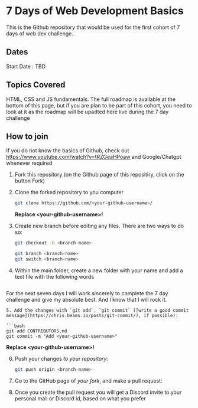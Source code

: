 # 7 Days of Web Development Basics 
This is the Github repository that would be used for the first cohort of 7 days of web dev challenge.

## Dates
Start Date : TBD

## Topics Covered
HTML, CSS and JS fundamentals. The full roadmap is available at the bottom of this page, but if you are plan to be part of this cohort, you need to look at it as the roadmap will be upadted here live during the 7 day challenge

## How to join
If you do not know the basics of Github, check out https://www.youtube.com/watch?v=tRZGeaHPoaw and Google/Chatgpt whenever required
1. Fork this repository (on the Github page of this repositiry, click on the button Fork)
2. Clone the forked repository to you computer
     ```bash
   git clone https://github.com/<your-github-username>/
   ```
   **Replace \<your-github-username\>!**
3. Create new branch before editing any files. There are two ways to do so:

   ```bash
   git checkout -b <branch-name>
   ```

   ```bash
   git branch <branch-name>
   git switch <branch-name>
   ```
4.  Within the main folder, create a new folder with your name and add a text file with the following words
    ```bash
   For the next seven days I will work sincerely to complete the 7 day challenge and give my absolute best. And I know that I will rock it.
   ```
5. Add the changes with `git add`, `git commit` ([write a good commit message](https://chris.beams.io/posts/git-commit/), if possible):

   ```bash
   git add CONTRIBUTORS.md
   git commit -m "Add <your-github-username>"
   ```

   **Replace \<your-github-username\>!**

6. Push your changes _to your repository_:

   ```bash
   git push origin <branch-name>
   ```
7. Go to the GitHub page of _your fork_, and make a pull request:
8. Once you create the pull request you will get a Discord invite to your personal mail or Discord id, based on what you prefer

